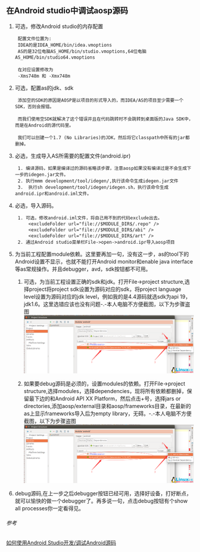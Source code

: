## 在Android studio中调试aosp源码

1. 可选，修改Android studio的内存配置

		配置文件位置为:
        IDEA的是IDEA_HOME/bin/idea.vmoptions
		AS的是32位电脑AS_HOME/bin/studio.vmoptions,64位电脑AS_HOME/bin/studio64.vmoptions
        
        在对应设置修改为
        -Xms748m 和 -Xmx748m
2. 可选，配置as的jdk、sdk

		添加空的SDK的原因是AOSP是以项目的形式导入的，而IDEA/AS的项目至少需要一个SDK，否则会报错。
        
        而我们使用空SDK就解决了这个错误并且在代码跳转时不会跳转到桌面版的Java SDK中，而是在Android的源代码里。
        
		我们可以创建一个1.7 (No Libraries)的JDK，然后将它classpath中所有的jar都删掉。
3. 必选，生成导入AS所需要的配置文件(android.ipr)

		1. 编译源码，如果是编译过的源码省略该步骤，注意aosp如果没有编译过是不会生成下一步的idegen.jar文件。
		2. 执行mmm development/tool/idegen/,执行该命令生成idegen.jar文件
		3.  执行sh development/tool/idegen/idegen.sh，执行该命令生成android.ipr和android.iml文件。
4. 必选，导入源码。

		1. 可选，修改android.iml文件，将自己用不到的代码exclude出去。
            <excludeFolder url="file://$MODULE_DIR$/.repo" />
            <excludeFolder url="file://$MODULE_DIR$/abi" />
            <excludeFolder url="file://$MODULE_DIR$/art" />
		2. 通过Android studio菜单栏File->open->android.ipr导入aosp项目
5. 为当前工程配置module依赖。这里要再加一句，没有这一步，as的tool下的Android设置不显示，也就不能打开Android monitor和enable java interface等as常规操作。并且debugger，avd，sdk按钮都不可用。

    1. 可选，为当前工程设置正确的sdk和jdk。打开File->project structure,选择project将project sdk设置为源码对应的sdk，将project language level设置为源码对应的jdk level，例如我的是4.4源码就选sdk为api 19， jdk1.6。这里选错应该也没有问题-.-本人电脑不方便截图，以下为步骤盗图![盗图1](https://github.com/douyn/BlogResource/blob/master/res/image/150419193221875.png?raw=true)
    
    2. 如果要debug源码是必须的，设置modules的依赖。打开File->project structure,选择modules，选择dependencies，现将所有依赖都删掉，保留最下边的<Mudule source>和Android API XX Platform，然后点击+号，选择jars or directories,添加aosp/external目录和aosp/frameworks目录，在最新的as上显示frameworks导入后为empty library，无碍。-.-本人电脑不方便截图，以下为步骤盗图![盗图2](https://github.com/douyn/BlogResource/blob/master/res/image/150419193221875.png?raw=true) 

6. debug源码,在上一步之后debugger按钮已经可用，选择好设备，打好断点，就可以愉快的做一个debugger了。再多说一句，点击debug按钮有个show all processes你一定看得见。


###### 参考
[如何使用Android Studio开发/调试Android源码](https://www.linuxidc.com/Linux/2015-04/116459.htm)